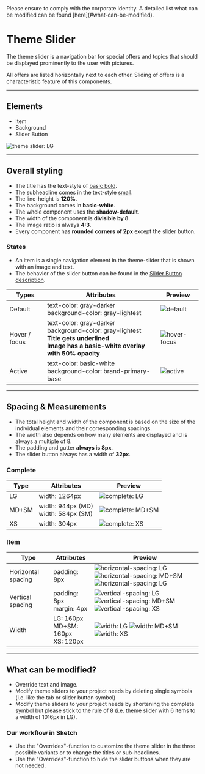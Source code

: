 <AlertInfo alertHeadline="Modifiable">
Please ensure to comply with the corporate identity. A detailed list what can be modified can be found [here](#what-can-be-modified).
</AlertInfo>

# Theme Slider

The theme slider is a navigation bar for special offers and topics that should be displayed prominently to the user with pictures.

All offers are listed horizontally next to each other. Sliding of offers is a characteristic feature of this components.

---

## Elements

- Item
- Background
- Slider Button

![theme slider: LG](assets/elements/LG@1x.png)

---

## Overall styling

- The title has the text-style of [basic bold](../../General/Typography/Typography.md#basic-bold).
- The subheadline comes in the text-style [small](../../General/Typography/Typography.md#small).
- The line-height is **120%**.
- The background comes in **basic-white**.
- The whole component uses the **shadow-default**.
- The width of the component is **divisible by 8**.
- The image ratio is always **4:3**.
- Every component has **rounded corners of 2px** except the slider button.

### States

- An item is a single navigation element in the theme-slider that is shown with an image and text.
- The behavior of the slider button can be found in the [Slider Button description](../Slider%20button/Slider%20button.md).

| Types | Attributes | Preview |
|---|---|---|
| Default | text-color: gray-darker<br>background-color: gray-lightest | ![default](assets/states/default@1x.png) |
| Hover / focus | text-color: gray-darker<br>background-color: gray-lightest<br>**Title gets underlined**<br>**Image has a basic-white overlay with 50% opacity** | ![hover-focus](assets/states/hover-focus@1x.png) |
| Active | text-color: basic-white<br>background-color: brand-primary-base | ![active](assets/states/active@1x.png) |

---

## Spacing & Measurements

- The total height and width of the component is based on the size of the individual elements and their corresponding spacings.
- The width also depends on how many elements are displayed and is always a multiple of 8.
- The padding and gutter **always is 8px**.
- The slider button always has a width of **32px**.

### Complete

| Type | Attributes | Preview |
|---|---|---|
| LG | width: 1264px | ![complete: LG](assets/measurements/LG/complete@1x.png) |
| MD+SM | width: 944px (MD)<br>width: 584px (SM) | ![complete: MD+SM](assets/measurements/MD+SM/complete@1x.png) |
| XS | width: 304px |  ![complete: XS](assets/measurements/XS/complete@1x.png) |

### Item

| Type | Attributes | Preview |
|---|---|---|
| Horizontal spacing | padding: 8px | ![horizontal-spacing: LG](assets/measurements/LG/horizontal-spacing@1x.png) ![horizontal-spacing: MD+SM](assets/measurements/MD+SM/horizontal-spacing@1x.png) ![horizontal-spacing: LG](assets/measurements/XS/horizontal-spacing@1x.png) |
| Vertical spacing | padding: 8px<br>margin: 4px |  ![vertical-spacing: LG](assets/measurements/LG/vertical-spacing@1x.png) ![vertical-spacing: MD+SM](assets/measurements/MD+SM/vertical-spacing@1x.png) ![vertical-spacing: XS](assets/measurements/XS/vertical-spacing@1x.png) |
| Width | LG: 160px<br>MD+SM: 160px<br>XS: 120px | ![width: LG](assets/measurements/LG/width@1x.png) ![width: MD+SM](assets/measurements/MD+SM/width@1x.png) ![width: XS](assets/measurements/XS/width@1x.png)|

---

## What can be modified?

- Override text and image.
- Modify theme sliders to your project needs by deleting single symbols (i.e. like the tab or slider button symbol)
- Modify theme sliders to your project needs by shortening the complete symbol but please stick to the rule of 8 (i.e. theme slider with 6 items to a width of 1016px in LG).


### Our workflow in Sketch

- Use the "Overrides"-function to customize the theme slider in the three possible variants or to change the titles or sub-headlines.
- Use the "Overrides"-function to hide the slider buttons when they are not needed.
